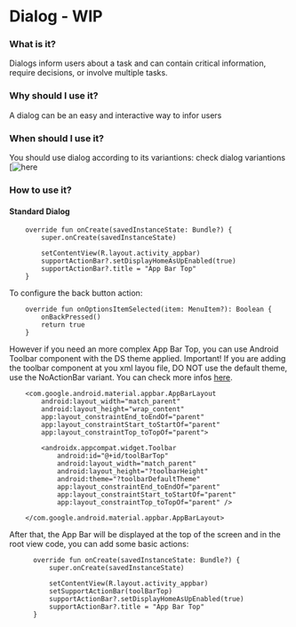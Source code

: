 # Dialog - WIP

### What is it?
Dialogs inform users about a task and can contain critical information, require decisions, or involve multiple tasks.

### Why should I use it?
A dialog can be an easy and interactive way to infor users

### When should I use it?
You should use dialog according to its variantions: check dialog variantions [![here](https://zeroheight.com/08f80f4e1/p/94868f-dialog/b/993274)

### How to use it?

#### Standard Dialog


```android
    override fun onCreate(savedInstanceState: Bundle?) {
        super.onCreate(savedInstanceState)

        setContentView(R.layout.activity_appbar)
        supportActionBar?.setDisplayHomeAsUpEnabled(true)
        supportActionBar?.title = "App Bar Top"
    }
   ```
To configure the back button action:
```android
    override fun onOptionsItemSelected(item: MenuItem?): Boolean {
        onBackPressed()
        return true
    }
   ```


However if you need an more complex App Bar Top, you can use Android Toolbar component with the DS theme applied.
Important! If you are adding the toolbar component at you xml layou file, DO NOT use the default theme, use the NoActionBar variant. You can check more infos [here](getting-started.md).

```android
    <com.google.android.material.appbar.AppBarLayout
        android:layout_width="match_parent"
        android:layout_height="wrap_content"
        app:layout_constraintEnd_toEndOf="parent"
        app:layout_constraintStart_toStartOf="parent"
        app:layout_constraintTop_toTopOf="parent">

        <androidx.appcompat.widget.Toolbar
            android:id="@+id/toolBarTop"
            android:layout_width="match_parent"
            android:layout_height="?toolbarHeight"
            android:theme="?toolbarDefaultTheme"
            app:layout_constraintEnd_toEndOf="parent"
            app:layout_constraintStart_toStartOf="parent"
            app:layout_constraintTop_toTopOf="parent" />

    </com.google.android.material.appbar.AppBarLayout>
 ```

After that, the App Bar will be displayed at the top of the screen and in the root view code, you can add some basic actions:
```android
      override fun onCreate(savedInstanceState: Bundle?) {
          super.onCreate(savedInstanceState)

          setContentView(R.layout.activity_appbar)
          setSupportActionBar(toolBarTop)
          supportActionBar?.setDisplayHomeAsUpEnabled(true)
          supportActionBar?.title = "App Bar Top"
      }
 ```


